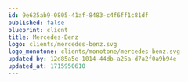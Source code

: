 ```yaml
---
id: 9e625ab9-0805-41af-8483-c4f6ff1c81df
published: false
blueprint: client
title: Mercedes-Benz
logo: clients/mercedes-benz.svg
logo_monotone: clients/monotone/mercedes-benz.svg
updated_by: 12d85a5e-1014-44db-a25a-d7a2f0a9b94e
updated_at: 1715950610
---
```

